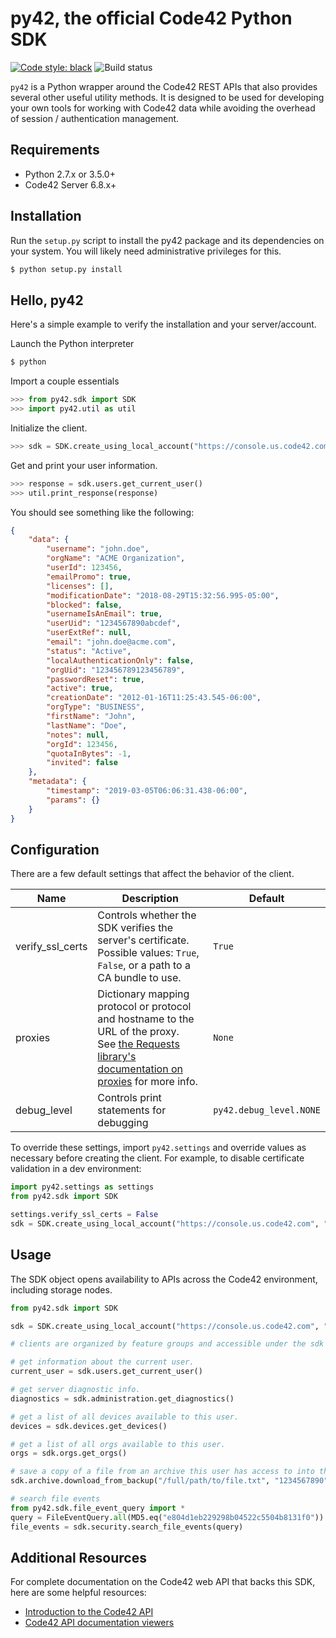 
# py42, the official Code42 Python SDK

[![Code style: black](https://img.shields.io/badge/code%20style-black-000000.svg)](https://github.com/psf/black)
![Build status](https://github.com/code42/py42/workflows/build/badge.svg)


`py42` is a Python wrapper around the Code42 REST APIs that also provides several other useful utility methods.
It is designed to be used for developing your own tools for working with Code42 data while avoiding the overhead
of session / authentication management. 

## Requirements

- Python 2.7.x or 3.5.0+
- Code42 Server 6.8.x+

## Installation

Run the `setup.py` script to install the py42 package and its dependencies on your system. 
You will likely need administrative privileges for this.

```bash
$ python setup.py install
```

## Hello, py42

Here's a simple example to verify the installation and your server/account.

Launch the Python interpreter

```bash
$ python
```

Import a couple essentials

```python
>>> from py42.sdk import SDK
>>> import py42.util as util
```

Initialize the client.

```python
>>> sdk = SDK.create_using_local_account("https://console.us.code42.com", "john.doe", "password")
```

Get and print your user information.

```python
>>> response = sdk.users.get_current_user()
>>> util.print_response(response)
```

You should see something like the following:

```json
{
    "data": {
        "username": "john.doe",
        "orgName": "ACME Organization",
        "userId": 123456,
        "emailPromo": true,
        "licenses": [],
        "modificationDate": "2018-08-29T15:32:56.995-05:00",
        "blocked": false,
        "usernameIsAnEmail": true,
        "userUid": "1234567890abcdef",
        "userExtRef": null,
        "email": "john.doe@acme.com",
        "status": "Active",
        "localAuthenticationOnly": false,
        "orgUid": "123456789123456789",
        "passwordReset": true,
        "active": true,
        "creationDate": "2012-01-16T11:25:43.545-06:00",
        "orgType": "BUSINESS",
        "firstName": "John",
        "lastName": "Doe",
        "notes": null,
        "orgId": 123456,
        "quotaInBytes": -1,
        "invited": false
    },
    "metadata": {
        "timestamp": "2019-03-05T06:06:31.438-06:00",
        "params": {}
    }
}
```


## Configuration

There are a few default settings that affect the behavior of the client.

| Name | Description | Default |
| ---- | ----------- | ------- |
| verify_ssl_certs | Controls whether the SDK verifies the server's certificate.<br>Possible values: `True`, `False`, or a path to a CA bundle to use.| `True`
| proxies | Dictionary mapping protocol or protocol and hostname to the URL of the proxy.<br>See [the Requests library's documentation on proxies](http://docs.python-requests.org/en/master/user/advanced/?highlight=proxies#proxies) for more info.| `None`
| debug_level | Controls print statements for debugging | `py42.debug_level.NONE`

To override these settings, import `py42.settings` and override values as necessary before creating the client.
 For example, to disable certificate validation in a dev environment: 

```python
import py42.settings as settings
from py42.sdk import SDK

settings.verify_ssl_certs = False
sdk = SDK.create_using_local_account("https://console.us.code42.com", "my_username", "my_password")
```

## Usage

The SDK object opens availability to APIs across the Code42 environment, including storage nodes.

```python
from py42.sdk import SDK

sdk = SDK.create_using_local_account("https://console.us.code42.com", "my_username", "my_password")

# clients are organized by feature groups and accessible under the sdk object

# get information about the current user.
current_user = sdk.users.get_current_user() 

# get server diagnostic info.
diagnostics = sdk.administration.get_diagnostics()

# get a list of all devices available to this user.
devices = sdk.devices.get_devices()

# get a list of all orgs available to this user.
orgs = sdk.orgs.get_orgs()

# save a copy of a file from an archive this user has access to into the current working directory.
sdk.archive.download_from_backup("/full/path/to/file.txt", "1234567890")

# search file events
from py42.sdk.file_event_query import *
query = FileEventQuery.all(MD5.eq("e804d1eb229298b04522c5504b8131f0"))
file_events = sdk.security.search_file_events(query)
```

## Additional Resources

For complete documentation on the Code42 web API that backs this SDK, here are some helpful resources:

- [Introduction to the Code42 API](https://support.code42.com/Administrator/Cloud/Monitoring_and_managing/Introduction_to_the_Code42_API)
- [Code42 API documentation viewers](https://support.code42.com/Administrator/Cloud/Monitoring_and_managing/Introduction_to_the_Code42_API/Code42_API_documentation_viewer)

